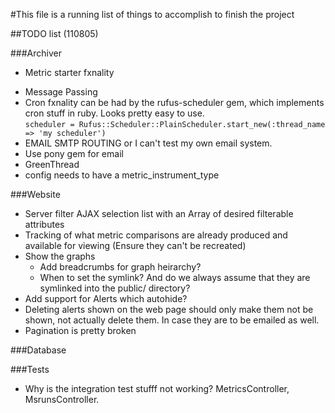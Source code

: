 #This file is a running list of things to accomplish to finish the project

##TODO list (110805)

###Archiver
-	Metric starter fxnality
*	Message Passing
* Cron fxnality can be had by the rufus-scheduler gem, which implements cron stuff in ruby.  Looks pretty easy to use.  
		`scheduler = Rufus::Scheduler::PlainScheduler.start_new(:thread_name => 'my scheduler')`
* EMAIL SMTP ROUTING or I can't test my own email system.
* Use pony gem for email
* GreenThread
* config needs to have a metric\_instrument\_type

###Website
  - Server filter AJAX selection list with an Array of desired filterable attributes
  - Tracking of what metric comparisons are already produced and available for viewing (Ensure they can't be recreated)
  - Show the graphs
    - Add breadcrumbs for graph heirarchy?
    - When to set the symlink? And do we always assume that they are
      symlinked into the public/ directory?
  - Add support for Alerts which autohide?
  - Deleting alerts shown on the web page should only make them not be
    shown, not actually delete them. In case they are to be emailed as
    well.
  - Pagination is pretty broken

###Database


###Tests
* Why is the integration test stufff not working? MetricsController,
  MsrunsController.
